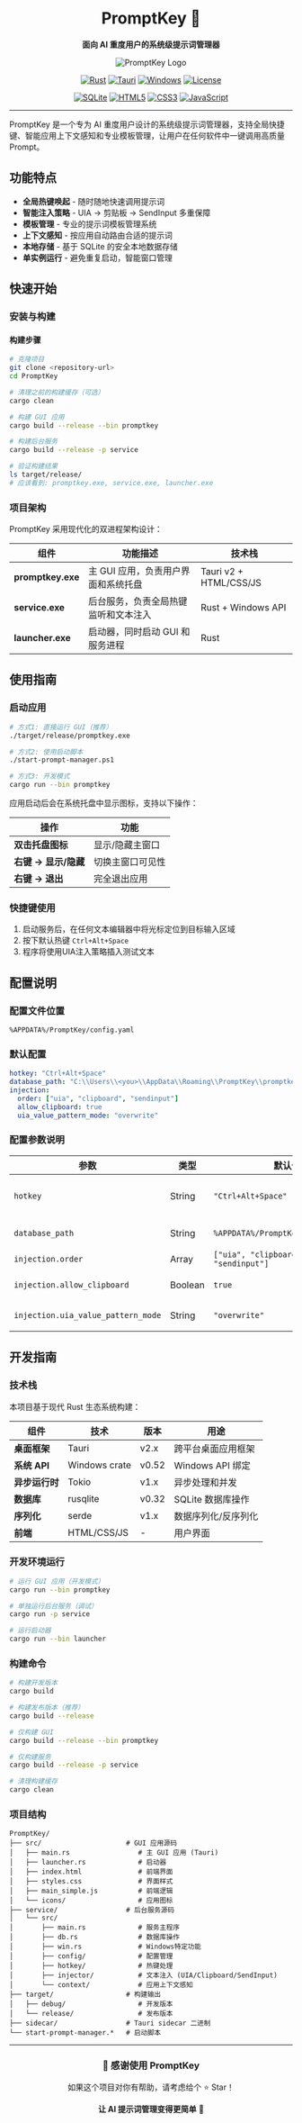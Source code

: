 <div align="center">

# PromptKey 🎯

**面向 AI 重度用户的系统级提示词管理器**

![PromptKey Logo](PromptKey_aiextract.png)

[![Rust](https://img.shields.io/badge/rust-%23000000.svg?style=for-the-badge&logo=rust&logoColor=white)](https://www.rust-lang.org/)
[![Tauri](https://img.shields.io/badge/tauri-%2324C8DB.svg?style=for-the-badge&logo=tauri&logoColor=%23FFFFFF)](https://tauri.app/)
[![Windows](https://img.shields.io/badge/Windows-0078D6?style=for-the-badge&logo=windows&logoColor=white)](https://www.microsoft.com/windows/)
[![License](https://img.shields.io/badge/license-MIT-blue.svg?style=for-the-badge)](LICENSE)

[![SQLite](https://img.shields.io/badge/sqlite-%2307405e.svg?style=for-the-badge&logo=sqlite&logoColor=white)](https://www.sqlite.org/)
[![HTML5](https://img.shields.io/badge/html5-%23E34F26.svg?style=for-the-badge&logo=html5&logoColor=white)](https://developer.mozilla.org/docs/Web/HTML)
[![CSS3](https://img.shields.io/badge/css3-%231572B6.svg?style=for-the-badge&logo=css3&logoColor=white)](https://developer.mozilla.org/docs/Web/CSS)
[![JavaScript](https://img.shields.io/badge/javascript-%23323330.svg?style=for-the-badge&logo=javascript&logoColor=%23F7DF1E)](https://developer.mozilla.org/docs/Web/JavaScript)

</div>

---

PromptKey 是一个专为 AI 重度用户设计的系统级提示词管理器，支持全局快捷键、智能应用上下文感知和专业模板管理，让用户在任何软件中一键调用高质量 Prompt。

## 功能特点

- **全局热键唤起** - 随时随地快速调用提示词
- **智能注入策略** - UIA → 剪贴板 → SendInput 多重保障
- **模板管理** - 专业的提示词模板管理系统
- **上下文感知** - 按应用自动路由合适的提示词
- **本地存储** - 基于 SQLite 的安全本地数据存储
- **单实例运行** - 避免重复启动，智能窗口管理

## 快速开始

### 安装与构建

#### 构建步骤

```bash
# 克隆项目
git clone <repository-url>
cd PromptKey

# 清理之前的构建缓存（可选）
cargo clean

# 构建 GUI 应用
cargo build --release --bin promptkey

# 构建后台服务
cargo build --release -p service

# 验证构建结果
ls target/release/
# 应该看到: promptkey.exe, service.exe, launcher.exe
```

### 项目架构

PromptKey 采用现代化的双进程架构设计：

| 组件 | 功能描述 | 技术栈 |
|------|----------|--------|
| **promptkey.exe** | 主 GUI 应用，负责用户界面和系统托盘 | Tauri v2 + HTML/CSS/JS |
| **service.exe** | 后台服务，负责全局热键监听和文本注入 | Rust + Windows API |
| **launcher.exe** | 启动器，同时启动 GUI 和服务进程 | Rust |

## 使用指南

### 启动应用

```bash
# 方式1: 直接运行 GUI（推荐）
./target/release/promptkey.exe

# 方式2: 使用启动脚本
./start-prompt-manager.ps1

# 方式3: 开发模式
cargo run --bin promptkey
```

应用启动后会在系统托盘中显示图标，支持以下操作：

| 操作 | 功能 |
|------|------|
| **双击托盘图标** | 显示/隐藏主窗口 |
| **右键 → 显示/隐藏** | 切换主窗口可见性 |
| **右键 → 退出** | 完全退出应用 |

###  快捷键使用

1. 启动服务后，在任何文本编辑器中将光标定位到目标输入区域
2. 按下默认热键 `Ctrl+Alt+Space`
3. 程序将使用UIA注入策略插入测试文本

## 配置说明

### 配置文件位置
```
%APPDATA%/PromptKey/config.yaml
```

### 默认配置
```yaml
hotkey: "Ctrl+Alt+Space"
database_path: "C:\\Users\\<you>\\AppData\\Roaming\\PromptKey\\promptkey.db"
injection:
  order: ["uia", "clipboard", "sendinput"]
  allow_clipboard: true
  uia_value_pattern_mode: "overwrite"
```

### 配置参数说明

| 参数 | 类型 | 默认值 | 描述 |
|------|------|--------|------|
| `hotkey` | String | `"Ctrl+Alt+Space"` | 全局热键组合，支持 Ctrl、Alt、Shift 修饰键 |
| `database_path` | String | `%APPDATA%/PromptKey/promptkey.db` | SQLite 数据库文件路径 |
| `injection.order` | Array | `["uia", "clipboard", "sendinput"]` | 文本注入策略优先级 |
| `injection.allow_clipboard` | Boolean | `true` | 是否允许使用剪贴板注入 |
| `injection.uia_value_pattern_mode` | String | `"overwrite"` | UIA 注入模式（overwrite/append） |

## 开发指南

### 技术栈

本项目基于现代 Rust 生态系统构建：

| 组件 | 技术 | 版本 | 用途 |
|------|------|------|------|
| **桌面框架** | Tauri | v2.x | 跨平台桌面应用框架 |
| **系统 API** | Windows crate | v0.52 | Windows API 绑定 |
| **异步运行时** | Tokio | v1.x | 异步处理和并发 |
| **数据库** | rusqlite | v0.32 | SQLite 数据库操作 |
| **序列化** | serde | v1.x | 数据序列化/反序列化 |
| **前端** | HTML/CSS/JS | - | 用户界面 |

### 开发环境运行

```bash
# 运行 GUI 应用（开发模式）
cargo run --bin promptkey

# 单独运行后台服务（调试）
cargo run -p service

# 运行启动器
cargo run --bin launcher
```

### 构建命令

```bash
# 构建开发版本
cargo build

# 构建发布版本（推荐）
cargo build --release

# 仅构建 GUI
cargo build --release --bin promptkey

# 仅构建服务
cargo build --release -p service

# 清理构建缓存
cargo clean
```

### 项目结构

```
PromptKey/
├── src/                     # GUI 应用源码
│   ├── main.rs                 # 主 GUI 应用 (Tauri)
│   ├── launcher.rs             # 启动器
│   ├── index.html              # 前端界面
│   ├── styles.css              # 界面样式
│   ├── main_simple.js          # 前端逻辑
│   └── icons/                  # 应用图标
├── service/                 # 后台服务源码
│   └── src/
│       ├── main.rs             # 服务主程序
│       ├── db.rs               # 数据库操作
│       ├── win.rs              # Windows特定功能
│       ├── config/             # 配置管理
│       ├── hotkey/             # 热键处理
│       ├── injector/           # 文本注入 (UIA/Clipboard/SendInput)
│       └── context/            # 应用上下文感知
├── target/                  # 构建输出
│   ├── debug/                  # 开发版本
│   └── release/                # 发布版本
├── sidecar/                 # Tauri sidecar 二进制
└── start-prompt-manager.*   # 启动脚本
```

---

<div align="center">

### 🙏 感谢使用 PromptKey

如果这个项目对你有帮助，请考虑给个 ⭐ Star！

**让 AI 提示词管理变得更简单** 💪

</div>